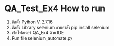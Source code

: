 # QA_Test_Ex4 How to run
1. ติดตั้ง Python V. 2.7.16
2. ติดตั้ง Library selenium ด้วยคำสั่ง pip install selenium
3. เปิดโฟลเดอร์ QA_Ex4 ด้วย IDE
4. Run file selenium_automate.py

